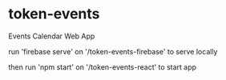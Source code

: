 # token-events
Events Calendar Web App


run 'firebase serve' on '/token-events-firebase' to serve locally

then run 'npm start' on '/token-events-react' to start app